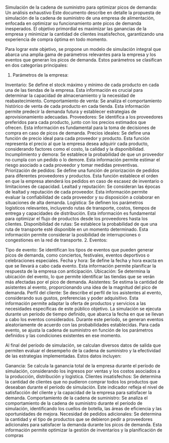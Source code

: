 Simulación de la cadena de suministro para optimizar picos de demanda: Un análisis exhaustivo
Este documento describe en detalle la propuesta de simulación de la cadena de suministro de una empresa de alimentación, enfocada en optimizar su funcionamiento ante picos de demanda inesperados. El objetivo primordial es maximizar las ganancias de la empresa y minimizar la cantidad de clientes insatisfechos, garantizando una experiencia de compra óptima en todo momento.

Para lograr este objetivo, se propone un modelo de simulación integral que abarca una amplia gama de parámetros relevantes para la empresa y los eventos que generan los picos de demanda. Estos parámetros se clasifican en dos categorías principales:

1. Parámetros de la empresa:

Inventario: Se define el stock máximo y mínimo de cada producto en cada una de las tiendas de la empresa. Esta información es crucial para determinar la capacidad de almacenamiento y la necesidad de reabastecimiento.
Comportamiento de venta: Se analiza el comportamiento histórico de venta de cada producto en cada tienda. Esta información permite predecir la demanda futura y establecer estrategias de aprovisionamiento adecuadas.
Proveedores: Se identifica a los proveedores preferidos para cada producto, junto con los precios estimados que ofrecen. Esta información es fundamental para la toma de decisiones de compra en caso de picos de demanda.
Precios ideales: Se define una función de precio ideal para cada proveedor y producto. Esta función representa el precio al que la empresa desea adquirir cada producto, considerando factores como el costo, la calidad y la disponibilidad.
Incumplimiento y demora: Se establece la probabilidad de que un proveedor no cumpla con un pedido o lo demore. Esta información permite estimar el riesgo asociado a cada proveedor y tomar medidas preventivas.
Priorización de pedidos: Se define una función de priorización de pedidos para diferentes proveedores y productos. Esta función establece el orden en que la empresa atenderá los pedidos en caso de escasez de inventario o limitaciones de capacidad.
Lealtad y reputación: Se consideran las épocas de lealtad y reputación de cada proveedor. Esta información permite evaluar la confiabilidad de cada proveedor y su disposición a colaborar en situaciones de alta demanda.
Logística: Se definen los parámetros logísticos relevantes, incluyendo rutas de transporte, costos, tiempos de entrega y capacidades de distribución. Esta información es fundamental para optimizar el flujo de productos desde los proveedores hasta los clientes.
Disponibilidad de rutas: Se establece la probabilidad de que una ruta de transporte esté disponible en un momento determinado. Esta información permite considerar la posibilidad de interrupciones o congestiones en la red de transporte.
2. Eventos:

Tipo de evento: Se identifican los tipos de eventos que pueden generar picos de demanda, como conciertos, festivales, eventos deportivos o celebraciones especiales.
Fecha y hora: Se define la fecha y hora exacta en que se llevará a cabo cada evento. Esta información permite planificar la respuesta de la empresa con anticipación.
Ubicación: Se determina la ubicación del evento, lo que permite identificar las tiendas que se verán más afectadas por el pico de demanda.
Asistentes: Se estima la cantidad de asistentes al evento, proporcionando una idea de la magnitud del pico de demanda.
Perfil del cliente: Se describe el perfil de los asistentes al evento, considerando sus gustos, preferencias y poder adquisitivo. Esta información permite adaptar la oferta de productos y servicios a las necesidades específicas de este público objetivo.
La simulación se ejecuta durante un período de tiempo definido, que abarca la fecha en que se llevan a cabo los eventos considerados. Durante este período, se generan eventos aleatoriamente de acuerdo con las probabilidades establecidas. Para cada evento, se ajusta la cadena de suministro en función de los parámetros definidos y las condiciones existentes en ese momento.

Al final del período de simulación, se calculan diversos datos de salida que permiten evaluar el desempeño de la cadena de suministro y la efectividad de las estrategias implementadas. Estos datos incluyen:

Ganancia: Se calcula la ganancia total de la empresa durante el período de simulación, considerando los ingresos por ventas y los costos asociados a la producción, distribución y logística.
Clientes insatisfechos: Se determina la cantidad de clientes que no pudieron comprar todos los productos que deseaban durante el período de simulación. Este indicador refleja el nivel de satisfacción del cliente y la capacidad de la empresa para satisfacer la demanda.
Comportamiento de la cadena de suministro: Se analiza el comportamiento de la cadena de suministro durante el período de simulación, identificando los cuellos de botella, las áreas de eficiencia y las oportunidades de mejora.
Necesidad de pedidos adicionales: Se determina la cantidad y el tipo de productos que se debieron pedir a proveedores adicionales para satisfacer la demanda durante los picos de demanda. Esta información permite optimizar la gestión de inventarios y la planificación de compras
